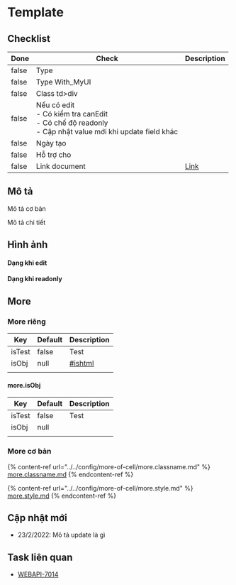 # Template

## Checklist

<table><thead><tr><th data-type="checkbox">Done</th><th>Check</th><th>Description</th></tr></thead><tbody><tr><td>false</td><td>Type</td><td></td></tr><tr><td>false</td><td>Type With_MyUI</td><td></td></tr><tr><td>false</td><td>Class td>div</td><td></td></tr><tr><td>false</td><td>Nếu có edit <br>- Có kiểm tra canEdit<br>- Có chế độ readonly<br>- Cập nhật value mới khi update field khác</td><td></td></tr><tr><td>false</td><td>Ngày tạo</td><td></td></tr><tr><td>false</td><td>Hỗ trợ cho</td><td></td></tr><tr><td>false</td><td>Link document</td><td><a href="https://allianceitsc.gitbook.io/web-admin/components/mytablecell/cell-div_editable">Link</a></td></tr></tbody></table>

## Mô tả

Mô tả cơ bản

Mô tả chi tiết

## Hình ảnh

#### Dạng khi edit

#### Dạng khi readonly

## More

### More riêng

| Key    | Default | Description                             |
| ------ | ------- | --------------------------------------- |
| isTest | false   | Test                                    |
| isObj  | null    | [#ishtml](template.md#ishtml "mention") |
|        |         |                                         |

#### more.isObj

| Key    | Default | Description |
| ------ | ------- | ----------- |
| isTest | false   | Test        |
| isObj  | null    |             |
|        |         |             |

### More cơ bản

{% content-ref url="../../config/more-of-cell/more.classname.md" %}
[more.classname.md](../../config/more-of-cell/more.classname.md)
{% endcontent-ref %}

{% content-ref url="../../config/more-of-cell/more.style.md" %}
[more.style.md](../../config/more-of-cell/more.style.md)
{% endcontent-ref %}

## Cập nhật mới

* 23/2/2022: Mô tả update là gì

## Task liên quan

* [WEBAPI-7014](https://allianceitscvn.atlassian.net/browse/WEBAPI-7014)&#x20;
